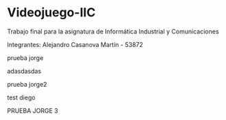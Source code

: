 # Videojuego-IIC
Trabajo final para la asignatura de Informática Industrial y Comunicaciones

Integrantes:
Alejandro Casanova Martín - 53872

prueba jorge

adasdasdas

prueba jorge2

test diego

PRUEBA JORGE 3
